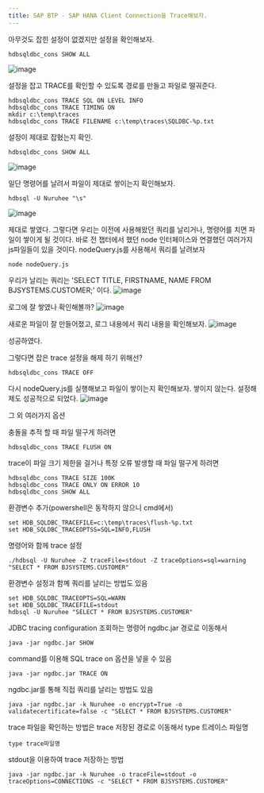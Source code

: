 ```yaml
---
title: SAP BTP - SAP HANA Client Connection을 Trace해보자.
---
```


아무것도 잡힌 설정이 없겠지만 설정을 확인해보자.
```
hdbsqldbc_cons SHOW ALL
```
![image](https://github.com/BJSNuruhee/levelup/assets/88364980/d0ca8c0f-9520-4ec0-8d83-7c668068745c)

설정을 잡고 TRACE를 확인할 수 있도록 경로를 만들고 파일로 떨궈준다.
```
hdbsqldbc_cons TRACE SQL ON LEVEL INFO
hdbsqldbc_cons TRACE TIMING ON
mkdir c:\temp\traces
hdbsqldbc_cons TRACE FILENAME c:\temp\traces\SQLDBC-%p.txt
```
설정이 제대로 잡혔는지 확인.
```
hdbsqldbc_cons SHOW ALL
```
![image](https://github.com/BJSNuruhee/levelup/assets/88364980/14fe25a4-f92e-49c8-84d5-9b6e0072e559)

일단 명령어를 날려서 파일이 제대로 쌓이는지 확인해보자.
```
hdbsql -U Nuruhee "\s"
```
![image](https://github.com/BJSNuruhee/levelup/assets/88364980/faecff1f-bd3e-4790-aaec-0a504afe2518)

제대로 쌓였다.
그렇다면 우리는 이전에 사용해왔던 쿼리를 날리거나, 명령어를 치면 파일이 쌓이게 될 것이다.
바로 전 챕터에서 했던 node 인터페이스와 연결했던 여러가지 js파일들이 있을 것이다.
nodeQuery.js를 사용해서 쿼리를 날려보자

```
node nodeQuery.js
```
우리가 날리는 쿼리는 'SELECT TITLE, FIRSTNAME, NAME FROM BJSYSTEMS.CUSTOMER;' 이다.
![image](https://github.com/BJSNuruhee/levelup/assets/88364980/50c3548b-7880-4a35-bbfb-ac0a42183503)

로그에 잘 쌓였나 확인해볼까?
![image](https://github.com/BJSNuruhee/levelup/assets/88364980/8ac030d3-0ec2-487f-b5dd-4fa91967913a)

새로운 파일이 잘 만들어졌고, 로그 내용에서 쿼리 내용을 확인해보자.
![image](https://github.com/BJSNuruhee/levelup/assets/88364980/de504150-e0cb-41e7-90b9-ff34b0d32f12)

성공하였다.

그렇다면 잡은 trace 설정을 해제 하기 위해선?
```
hdbsqldbc_cons TRACE OFF
```
다시 nodeQuery.js를 실행해보고 파일이 쌓이는지 확인해보자. 쌓이지 않는다. 
설정해제도 성공적으로 되었다.
![image](https://github.com/BJSNuruhee/levelup/assets/88364980/df3aa40f-cbf7-4ad9-84d4-846eee8a1ff1)

그 외 여러가지 옵션

충돌을 추적 할 때 파일 떨구게 하려면
```
hdbsqldbc_cons TRACE FLUSH ON
```

trace이 파일 크기 제한을 걸거나 특정 오류 발생할 때 파일 떨구게 하려면
```
hdbsqldbc_cons TRACE SIZE 100K
hdbsqldbc_cons TRACE ONLY ON ERROR 10
hdbsqldbc_cons SHOW ALL
```

환경변수 추가(powershell은 동작하지 않으니 cmd에서)
```
set HDB_SQLDBC_TRACEFILE=c:\temp\traces\flush-%p.txt
set HDB_SQLDBC_TRACEOPTSS=SQL=INFO,FLUSH
```

명령어와 함께 trace 설정
```
./hdbsql -U Nuruhee -Z traceFile=stdout -Z traceOptions=sql=warning "SELECT * FROM BJSYSTEMS.CUSTOMER"
```

환경변수 설정과 함꼐 쿼리를 날리는 방법도 있음
```
set HDB_SQLDBC_TRACEOPTS=SQL=WARN
set HDB_SQLDBC_TRACEFILE=stdout
hdbsql -U Nuruhee "SELECT * FROM BJSYSTEMS.CUSTOMER"
```

JDBC tracing configuration 조회하는 명령어
ngdbc.jar 경로로 이동해서
```
java -jar ngdbc.jar SHOW
```

command를 이용해 SQL trace on 옵션을 넣을 수 있음
```
java -jar ngdbc.jar TRACE ON
```

ngdbc.jar를 통해 직접 쿼리를 날리는 방법도 있음
```
java -jar ngdbc.jar -k Nuruhee -o encrypt=True -o validatecertificate=false -c "SELECT * FROM BJSYSTEMS.CUSTOMER"
```

trace 파일을 확인하는 방법은 trace 저장된 경로로 이동해서 type 트레이스 파일명
```
type trace파일명
```

stdout을 이용하여 trace 저장하는 방법
```
java -jar ngdbc.jar -k Nuruhee -o traceFile=stdout -o traceOptions=CONNECTIONS -c "SELECT * FROM BJSYSTEMS.CUSTOMER"
```

